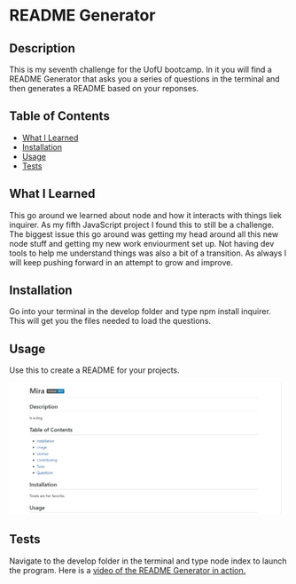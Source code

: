 # README Generator

## Description

This is my seventh challenge for the UofU bootcamp. In it you will find a README Generator that asks you a series of questions in the terminal and then generates a README based on your reponses.

## Table of Contents

- [What I Learned](#what-i-learned)
- [Installation](#installation)
- [Usage](#usage)
- [Tests](#tests)

## What I Learned

This go around we learned about node and how it interacts with things liek inquirer. As my fifth JavaScript project I found this to still be a challenge. The biggest issue this go around was getting my head around all this new node stuff and getting my new work enviourment set up. Not having dev tools to help me understand things was also a bit of a transition. As always I will keep pushing forward in an attempt to grow and improve.

## Installation

Go into your terminal in the develop folder and type npm install inquirer. This will get you the files needed to load the questions.

## Usage

Use this to create a README for your projects.

<img src="assets/images/README-again.jpg" alt="Brief snip of the a created README">

## Tests

Navigate to the develop folder in the terminal and type node index to launch the program. Here is a <a href="https://watch.screencastify.com/v/uCn6jLgeusmXbaPJAOrq">video of the README Generator in action.</a>
